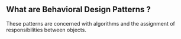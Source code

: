 ## What are Behavioral Design Patterns ?

These patterns are concerned with algorithms and the assignment of responsibilities between objects.